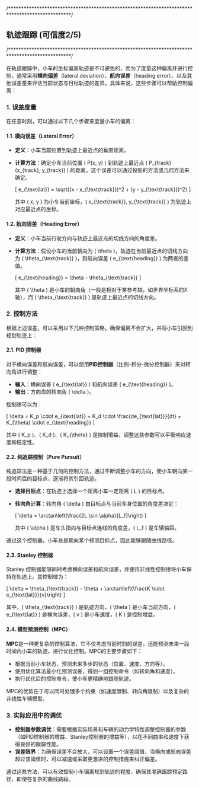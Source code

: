 

/************************************************************************************************/
## 轨迹跟踪 (可信度2/5) 
/************************************************************************************************/

在轨迹跟踪中，小车的坐标偏离轨迹是不可避免的，而为了度量这种偏离并进行控制，通常采用**横向偏差**（lateral deviation）、**航向误差**（heading error）、以及其他误差量来评估当前状态与目标轨迹的差异。具体来说，这些步骤可以帮助控制偏离：

### 1. **误差度量**
在任意时刻，可以通过以下几个步骤来度量小车的偏离：

#### 1.1. 横向误差（Lateral Error）
- **定义**：小车当前位置到轨迹上最近点的垂直距离。
- **计算方法**：确定小车当前位置 \( P(x, y) \) 到轨迹上最近点 \( P_{track}(x_{track}, y_{track}) \) 的距离。这个误差可以通过投影的方法或几何方法来确定。

  \[
  e_{\text{lat}} = \sqrt{(x - x_{\text{track}})^2 + (y - y_{\text{track}})^2}
  \]

  其中 \( x, y \) 为小车当前坐标，\( x_{\text{track}}, y_{\text{track}} \) 为轨迹上对应最近点的坐标。

#### 1.2. 航向误差（Heading Error）
- **定义**：小车当前行驶方向与轨迹上最近点的切线方向的角度差。
- **计算方法**：假设小车的当前朝向为 \( \theta \)，轨迹在当前最近点的切线方向为 \( \theta_{\text{track}} \)，则航向误差 \( e_{\text{heading}} \) 为两者的差值。

  \[
  e_{\text{heading}} = \theta - \theta_{\text{track}}
  \]

  其中 \( \theta \) 是小车的朝向角（一般是相对于某参考轴，如世界坐标系的X轴），而 \( \theta_{\text{track}} \) 是轨迹上最近点的切线方向。

### 2. **控制方法**
根据上述误差，可以采用以下几种控制策略，确保偏离不会扩大，并将小车引回到规划轨迹上：

#### 2.1. PID 控制器
对于横向误差和航向误差，可以使用**PID控制器**（比例-积分-微分控制器）来对转向角进行调整：

- **输入**：横向误差 \( e_{\text{lat}} \) 和航向误差 \( e_{\text{heading}} \)。
- **输出**：方向盘的转向角 \( \delta \)。

控制律可以为：

\[
\delta = K_p \cdot e_{\text{lat}} + K_d \cdot \frac{de_{\text{lat}}}{dt} + K_{\theta} \cdot e_{\text{heading}}
\]

其中 \( K_p \)、\( K_d \)、\( K_{\theta} \) 是控制增益，调整这些参数可以平衡响应速度和稳定性。

#### 2.2. 纯追踪控制（Pure Pursuit）
纯追踪法是一种基于几何的控制方法，通过不断调整小车的方向，使小车朝向某一段时间后的目标点，逐渐将其引回轨迹。

- **选择目标点**：在轨迹上选择一个距离小车一定距离 \( L \) 的目标点。
- **转向角计算**：转向角 \( \delta \) 由目标点与当前车身位置的角度差决定：

  \[
  \delta = \arctan\left(\frac{2L \sin \alpha}{L_f}\right)
  \]

  其中 \( \alpha \) 是车头指向与目标点连线的角度差，\( L_f \) 是车辆轴距。

通过这个控制器，小车总是朝向某个预测目标点，因此能够跟随曲线路径。

#### 2.3. Stanley 控制器
Stanley 控制器能够同时考虑横向误差和航向误差，并使用非线性控制律将小车保持在轨迹上。其控制律为：

\[
\delta = \theta_{\text{track}} - \theta + \arctan\left(\frac{K \cdot e_{\text{lat}}}{v}\right)
\]

其中，\( \theta_{\text{track}} \) 是轨迹方向，\( \theta \) 是小车当前方向，\( e_{\text{lat}} \) 是横向误差，\( v \) 是小车速度，\( K \) 是控制增益。

#### 2.4. 模型预测控制（MPC）
**MPC**是一种更复杂的控制算法，它不仅考虑当前时刻的误差，还能预测未来一段时间内小车的轨迹，进行优化控制。MPC的主要步骤如下：
- 根据当前小车状态，预测未来多步的状态（位置、速度、方向等）。
- 使用优化算法最小化预测误差，得到一组控制命令（如转向角和速度）。
- 执行优化后的控制命令，使小车更精确地跟随轨迹。

MPC的优势在于可以同时处理多个约束（如速度限制、转向角限制）以及复杂的非线性车辆模型。

### 3. **实际应用中的调优**
- **控制器参数调优**：需要根据实际场景和车辆的动力学特性调整控制器的参数（如PID控制器的增益、Stanley控制器的增益等），以在不同曲率和速度下获得良好的跟踪性能。
- **误差限界**：为确保误差不会放大，可以设置一个误差阈值，当横向或航向误差超过该阈值时，可以减速或采取更激进的控制措施来纠正偏差。

通过这些方法，可以有效控制小车偏离规划轨迹的程度，确保其准确跟踪预定路径，即使在复杂的曲线路段。






